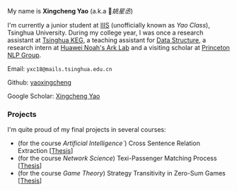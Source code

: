 My name is **Xingcheng Yao** (a.k.a *姚星丞*)

I'm currently a junior student at [IIIS](https://iiis.tsinghua.edu.cn/en/) (unofficially known as *Yao Class*), Tsinghua University. During my college year, I was once a research assistant at [Tsinghua KEG](http://keg.cs.tsinghua.edu.cn/), a teaching assistant for [Data Structure](https://dsa.cs.tsinghua.edu.cn/~deng/ds/index.htm), a research intern at [Huawei Noah's Ark Lab](https://www.noahlab.com.hk/#/home) and a visiting scholar at [Princeton NLP Group](https://princeton-nlp.github.io/).

Email: `yxc18@mails.tsinghua.edu.cn`

Github: [yaoxingcheng](https://github.com/yaoxingcheng)

Google Scholar: [Xingcheng Yao](https://scholar.google.com/citations?user=gAdAW44AAAAJ&hl=en&oi=ao)

### Projects

I'm quite proud of my final projects in several courses:
- (for the course *Artificial Intelligence`*) Cross Sentence Relation Extraction \[[Thesis](https://yaoxingcheng.github.io/thesis/ai_final.pdf)\]
- (for the course *Network Science*) Texi-Passenger Matching Process \[[Thesis](https://yaoxingcheng.github.io/thesis/network_science.pdf)\]
- (for the course *Game Theory*) Strategy Transitivity in Zero-Sum Games \[[Thesis](https://yaoxingcheng.github.io/thesis/game_theory.pdf)\]





